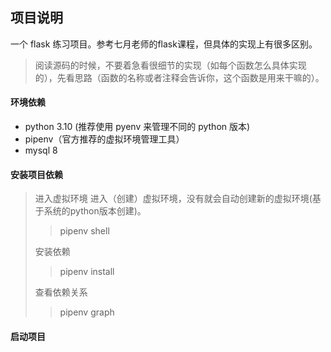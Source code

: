 ## 项目说明

一个 flask 练习项目。参考七月老师的flask课程，但具体的实现上有很多区别。

> 阅读源码的时候，不要着急看很细节的实现（如每个函数怎么具体实现的），先看思路（函数的名称或者注释会告诉你，这个函数是用来干嘛的）。

#### 环境依赖

- python 3.10 (推荐使用 pyenv 来管理不同的 python 版本)
- pipenv（官方推荐的虚拟环境管理工具）
- mysql 8

#### 安装项目依赖

> 进入虚拟环境
> 进入（创建）虚拟环境，没有就会自动创建新的虚拟环境(基于系统的python版本创建)。
> > pipenv shell
>
> 安装依赖
> > pipenv install
>
> 查看依赖关系
> > pipenv graph

#### 启动项目



